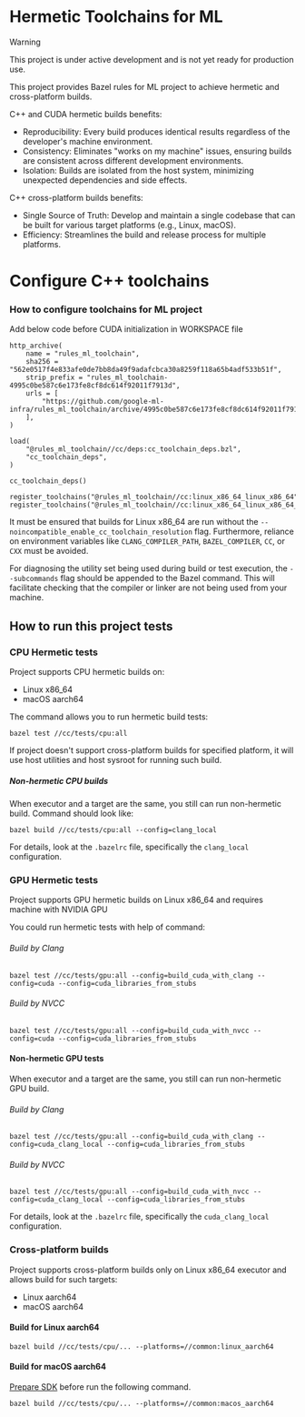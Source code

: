 # Hermetic Toolchains for ML

> [!WARNING]
> This project is under active development and is not yet ready for production use.

This project provides Bazel rules for ML project to achieve hermetic and cross-platform builds.

C++ and CUDA hermetic builds benefits:
* Reproducibility: Every build produces identical results regardless of the developer's machine environment.
* Consistency: Eliminates "works on my machine" issues, ensuring builds are consistent across different development environments.
* Isolation: Builds are isolated from the host system, minimizing unexpected dependencies and side effects.

C++ cross-platform builds benefits:
* Single Source of Truth: Develop and maintain a single codebase that can be built for various target platforms (e.g., Linux, macOS).
* Efficiency: Streamlines the build and release process for multiple platforms.

# Configure C++ toolchains

### How to configure toolchains for ML project

Add below code before CUDA initialization in WORKSPACE file

```
http_archive(
    name = "rules_ml_toolchain",
    sha256 = "562e0517f4e833afe0de7bb8da49f9adafcbca30a8259f118a65b4adf533b51f",
    strip_prefix = "rules_ml_toolchain-4995c0be587c6e173fe8cf8dc614f92011f7913d",
    urls = [
        "https://github.com/google-ml-infra/rules_ml_toolchain/archive/4995c0be587c6e173fe8cf8dc614f92011f7913d.zip",
    ],
)

load(
    "@rules_ml_toolchain//cc/deps:cc_toolchain_deps.bzl",
    "cc_toolchain_deps",
)

cc_toolchain_deps()

register_toolchains("@rules_ml_toolchain//cc:linux_x86_64_linux_x86_64")
register_toolchains("@rules_ml_toolchain//cc:linux_x86_64_linux_x86_64_cuda")

```

It must be ensured that builds for Linux x86_64 are run without the `--noincompatible_enable_cc_toolchain_resolution` 
flag. Furthermore, reliance on environment variables like `CLANG_COMPILER_PATH`, `BAZEL_COMPILER`, `CC`, or `CXX` 
must be avoided.

For diagnosing the utility set being used during build or test execution, the `--subcommands` flag should be appended 
to the Bazel command. This will facilitate checking that the compiler or linker are not being used from your machine.

## How to run this project tests
### CPU Hermetic tests
Project supports CPU hermetic builds on:
* Linux x86_64
* macOS aarch64

The command allows you to run hermetic build tests:

`bazel test //cc/tests/cpu:all`

If project doesn't support cross-platform builds for specified platform,
it will use host utilities and host sysroot for running such build.

##### Non-hermetic CPU builds
When executor and a target are the same, you still can run non-hermetic build. Command should look like:

`bazel build //cc/tests/cpu:all --config=clang_local`

For details, look at the `.bazelrc` file, specifically the `clang_local` configuration.

### GPU Hermetic tests
Project supports GPU hermetic builds on Linux x86_64 and requires machine with NVIDIA GPU

You could run hermetic tests with help of command:
###### Build by Clang
`bazel test //cc/tests/gpu:all --config=build_cuda_with_clang --config=cuda --config=cuda_libraries_from_stubs`

###### Build by NVCC
`bazel test //cc/tests/gpu:all --config=build_cuda_with_nvcc --config=cuda --config=cuda_libraries_from_stubs`

#### Non-hermetic GPU tests
When executor and a target are the same, you still can run non-hermetic GPU build.

###### Build by Clang
`bazel test //cc/tests/gpu:all --config=build_cuda_with_clang --config=cuda_clang_local --config=cuda_libraries_from_stubs`

###### Build by NVCC
`bazel test //cc/tests/gpu:all --config=build_cuda_with_nvcc --config=cuda_clang_local --config=cuda_libraries_from_stubs`

For details, look at the `.bazelrc` file, specifically the `cuda_clang_local` configuration.

### Cross-platform builds
Project supports cross-platform builds only on Linux x86_64 executor 
and allows build for such targets:
* Linux aarch64
* macOS aarch64

#### Build for Linux aarch64
`bazel build //cc/tests/cpu/... --platforms=//common:linux_aarch64`

#### Build for macOS aarch64
[Prepare SDK](cc/sysroots/darwin_aarch64/README.md) before run the following command.

`bazel build //cc/tests/cpu/... --platforms=//common:macos_aarch64`
